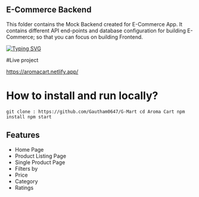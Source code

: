 ## E-Commerce Backend

This folder contains the Mock Backend created for E-Commerce App. It contains different API end-points and database configuration for building E-Commerce; so that you can focus on building Frontend.

[![Typing SVG](https://readme-typing-svg.demolab.com?font=Fira+Code&pause=1000&width=435&lines=AROMA+CART)](https://git.io/typing-svg)

#Live project

https://aromacart.netlify.app/

# How to install and run locally?

`git clone : https://github.com/Gautham0647/G-Mart
cd Aroma Cart
npm install
npm start`

## Features

- Home Page
- Product Listing Page
- Single Product Page
- Filters by
- Price
- Category
- Ratings
